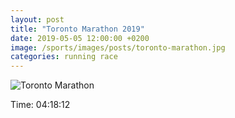```yaml
---
layout: post
title: "Toronto Marathon 2019"
date: 2019-05-05 12:00:00 +0200
image: /sports/images/posts/toronto-marathon.jpg
categories: running race
---
```


![Toronto Marathon](/sports/images/posts/toronto-marathon.jpg)

<!-- more -->

Time: 04:18:12